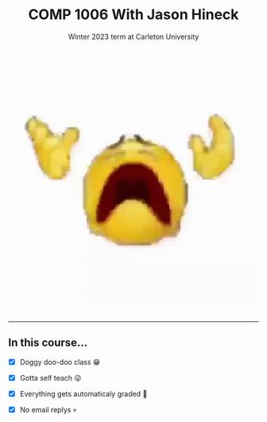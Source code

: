 <html>
<h1 align="center"> COMP 1006 With Jason Hineck </h1>
<p align="center"> Winter 2023 term at Carleton University </p>
    
<div align="center"style="font-size:30px;">

![Suffer.gif](https://github.com/MessyToilet/COMP-1006/blob/main/Assest/suffer.gif)

</div>

<audio control>

<source src="filename" type="audio/mpeg">

</audio>
</html>

---

## In this course...

- [x] Doggy doo-doo class :grin:
- [x] Gotta self teach :stuck_out_tongue_winking_eye:
- [x] Everything gets automaticaly graded :vomiting_face:
- [x] No email replys :skull:

